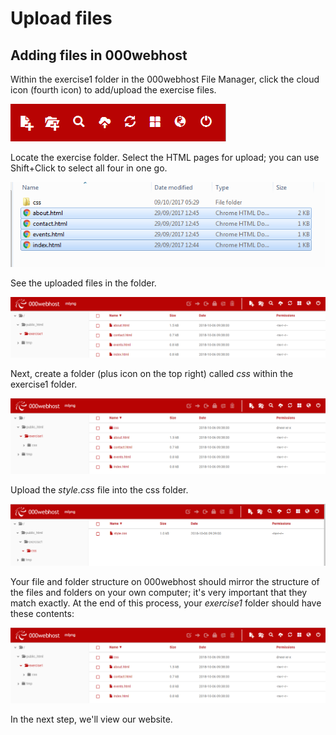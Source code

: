 # Upload files

## Adding files in 000webhost

Within the exercise1 folder in the 000webhost File Manager, click the cloud icon (fourth icon) to add/upload the exercise files.

![](./img/web1.PNG)

Locate the exercise folder. Select the HTML pages for upload; you can use Shift+Click to select all four in one go.

![](./img/13.png)

See the uploaded files in the folder.

![](./img/web5.PNG)

Next, create a folder (plus icon on the top right) called *css* within the exercise1 folder.

![](./img/web12.PNG)

Upload the *style.css* file into the css folder.

![](./img/web13.PNG)

Your file and folder structure on 000webhost should mirror the structure of the files and folders on your own computer; it's very important that they match exactly. At the end of this process, your *exercise1* folder should have these contents:

![](./img/web12.PNG)

In the next step, we'll view our website.
